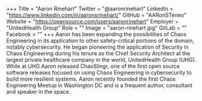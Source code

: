 +++
Title = "Aaron Rinehart"
Twitter = "@aaronrinehart"
LinkedIn = "https://www.linkedin.com/in/aaronsrinehart/"
GitHub = "AARonSTeneo"
Website = "https://opensource.com/users/aaronrinehart"
Employer = "UnitedHealth Group"
Role = ""
Image = "aaron-rinehart.jpg"
GitLab = ""
Facebook = ""
+++
Aaron has been expanding the possibilities of Chaos Engineering in its application to other safety-critical portions of the domain, notably cybersecurity. He began pioneering the application of Security in Chaos Engineering during his tenure as the Chief Security Architect at the largest private healthcare company in the world, UnitedHealth Group (UHG). While at UHG Aaron released ChaoSlingr, one of the first open source software releases focused on using Chaos Engineering in cybersecurity to build more resilient systems. Aaron recently founded the first Chaos Engineering Meetup in Washington DC and is a frequent author, consultant and speaker in the space.